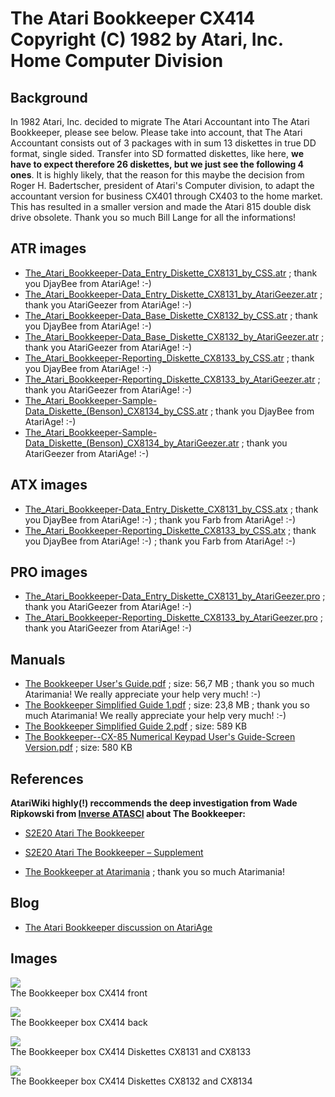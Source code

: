 # The Atari Bookkeeper CX414 Copyright (C) 1982 by Atari, Inc. Home Computer Division  
  
  
## Background  
In 1982 Atari, Inc. decided to migrate The Atari Accountant into The Atari Bookkeeper, please see below. Please take into account, that The Atari Accountant consists out of 3 packages with in sum 13 diskettes in true DD format, single sided. Transfer into SD formatted diskettes, like here, __we have to expect therefore 26 diskettes, but we just see the following 4 ones__. It is highly likely, that the reason for this maybe the decision from Roger H. Badertscher, president of Atari's Computer division, to adapt the accountant version for business CX401 through CX403 to the home market. This has resulted in a smaller version and made the Atari 815 double disk drive obsolete. Thank you so much Bill Lange for all the informations!  
  
## ATR images  
- [The_Atari_Bookkeeper-Data_Entry_Diskette_CX8131_by_CSS.atr](attachments/The_Atari_Bookkeeper-Data_Entry_Diskette_CX8131_by_CSS.atr) ; thank you DjayBee from AtariAge! :-)  
- [The_Atari_Bookkeeper-Data_Entry_Diskette_CX8131_by_AtariGeezer.atr](attachments/The_Atari_Bookkeeper-Data_Entry_Diskette_CX8131_by_AtariGeezer.atr) ; thank you AtariGeezer from AtariAge! :-)  
- [The_Atari_Bookkeeper-Data_Base_Diskette_CX8132_by_CSS.atr](attachments/The_Atari_Bookkeeper-Data_Base_Diskette_CX8132_by_CSS.atr) ; thank you DjayBee from AtariAge! :-)  
- [The_Atari_Bookkeeper-Data_Base_Diskette_CX8132_by_AtariGeezer.atr](attachments/The_Atari_Bookkeeper-Data_Base_Diskette_CX8132_by_AtariGeezer.atr) ; thank you AtariGeezer from AtariAge! :-)  
- [The_Atari_Bookkeeper-Reporting_Diskette_CX8133_by_CSS.atr](attachments/The_Atari_Bookkeeper-Reporting_Diskette_CX8133_by_CSS.atr) ; thank you DjayBee from AtariAge! :-)  
- [The_Atari_Bookkeeper-Reporting_Diskette_CX8133_by_AtariGeezer.atr](attachments/The_Atari_Bookkeeper-Reporting_Diskette_CX8133_by_AtariGeezer.atr) ; thank you AtariGeezer from AtariAge! :-)  
- [The_Atari_Bookkeeper-Sample-Data_Diskette_(Benson)_CX8134_by_CSS.atr](attachments/The_Atari_Bookkeeper-Sample-Data_Diskette_(Benson)_CX8134_by_CSS.atr) ; thank you DjayBee from AtariAge! :-)  
- [The_Atari_Bookkeeper-Sample-Data_Diskette_(Benson)_CX8134_by_AtariGeezer.atr](attachments/The_Atari_Bookkeeper-Sample-Data_Diskette_(Benson)_CX8134_by_AtariGeezer.atr) ; thank you AtariGeezer from AtariAge! :-)  
  
## ATX images  
- [The_Atari_Bookkeeper-Data_Entry_Diskette_CX8131_by_CSS.atx](attachments/The_Atari_Bookkeeper-Data_Entry_Diskette_CX8131_by_CSS.atx) ; thank you DjayBee from AtariAge! :-) ; thank you Farb from AtariAge! :-)  
- [The_Atari_Bookkeeper-Reporting_Diskette_CX8133_by_CSS.atx](attachments/The_Atari_Bookkeeper-Reporting_Diskette_CX8133_by_CSS.atx) ; thank you DjayBee from AtariAge! :-) ; thank you Farb from AtariAge! :-)  
  
## PRO images  
- [The_Atari_Bookkeeper-Data_Entry_Diskette_CX8131_by_AtariGeezer.pro](attachments/The_Atari_Bookkeeper-Data_Entry_Diskette_CX8131_by_AtariGeezer.pro) ; thank you AtariGeezer from AtariAge! :-)  
- [The_Atari_Bookkeeper-Reporting_Diskette_CX8133_by_AtariGeezer.pro](attachments/The_Atari_Bookkeeper-Reporting_Diskette_CX8133_by_AtariGeezer.pro) ; thank you AtariGeezer from AtariAge! :-)  
  
## Manuals  
- [The Bookkeeper User's Guide.pdf](https://data.atariwiki.org/DOC/The_Bookkeeper-User_s_Guide.pdf) ; size: 56,7 MB ; thank you so much Atarimania! We really appreciate your help very much! :-)  
- [The Bookkeeper Simplified Guide 1.pdf](attachments/The_Bookkeeper-Simplified_Guide_1.pdf) ; size: 23,8 MB ; thank you so much Atarimania! We really appreciate your help very much! :-)  
- [The Bookkeeper Simplified Guide 2.pdf](attachments/The_Bookkeeper-Simplified_Guide_2.pdf) ; size: 589 KB  
- [The Bookkeeper--CX-85 Numerical Keypad User's Guide-Screen Version.pdf](attachments/The_Bookkeeper-CX-85_Numerical_Keypad_User_s_Guide-Screen_Version.pdf) ; size: 580 KB  
  
## References  
__AtariWiki highly(!) reccommends the deep investigation from Wade Ripkowski from [Inverse ATASCI](https://inverseatascii.info/) about The Bookkeeper:__  
- [S2E20 Atari The Bookkeeper](https://inverseatascii.info/2016/07/05/s2e20-atari-the-bookkeeper/)  
- [S2E20 Atari The Bookkeeper – Supplement](https://inverseatascii.info/2016/07/05/s2e20-atari-the-bookkeeper-supplement/)  
  
- [The Bookkeeper at Atarimania](http://www.atarimania.com/utility-atari-400-800-xl-xe-bookkeeper-_18537.html) ; thank you so much Atarimania!  
  
## Blog  
- [The Atari Bookkeeper discussion on AtariAge](http://atariage.com/forums/topic/202130-the-bookkeeper/)  
  
## Images  
![](attachments/bookkefront.jpg)  
The Bookkeeper box CX414 front   
  
![](attachments/bookkeback.jpg)  
The Bookkeeper box CX414 back   
  
![](attachments/disk1.jpg)  
The Bookkeeper box CX414 Diskettes CX8131 and CX8133   
  
![](attachments/disk2.jpg)  
The Bookkeeper box CX414 Diskettes CX8132 and CX8134  
